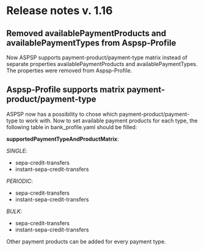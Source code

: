 # Release notes v. 1.16

## Removed availablePaymentProducts and availablePaymentTypes from Aspsp-Profile
Now ASPSP supports payment-product/payment-type matrix instead of separate properties availablePaymentProducts and availablePaymentTypes. The properties were removed from Aspsp-Profile.

## Aspsp-Profile supports matrix payment-product/payment-type
ASPSP now has a possibility to chose which payment-product/payment-type to work with. Now to set available payment products for each type, the following table in bank_profile.yaml
should be filled:

**supportedPaymentTypeAndProductMatrix**:

  *SINGLE*:
   - sepa-credit-transfers
   - instant-sepa-credit-transfers
   
  *PERIODIC*:
   - sepa-credit-transfers
   - instant-sepa-credit-transfers
   
  *BULK*:
   - sepa-credit-transfers
   - instant-sepa-credit-transfers
  
Other payment products can be added for every payment type.
